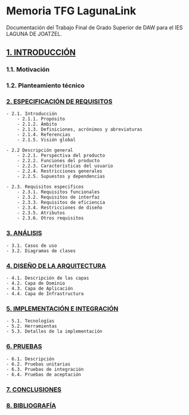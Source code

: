 # Memoria TFG LagunaLink
Documentación del Trabajo Final de Grado Superior de DAW para el IES LAGUNA DE JOATZEL.

## [1. INTRODUCCIÓN](/doc/1.INTRODUCCION.md "INTRODUCCIÓN")
### 1.1. Motivación   
### 1.2. Planteamiento técnico 

### [2. ESPECIFICACIÓN DE REQUISITOS](/doc/2.ESPECIFICACION_REQUISITOS.md "ESPECIFICACIÓN DE REQUISITOS")
    - 2.1. Introducción
        - 2.1.1. Propósito
        - 2.1.2. Ámbito
        - 2.1.3. Definiciones, acrónimos y abreviaturas
        - 2.1.4. Referencias
        - 2.1.5. Visión global

    - 2.2 Descripción general
        - 2.2.1. Perspectiva del producto
        - 2.2.2. Funciones del producto
        - 2.2.3. Características del usuario
        - 2.2.4. Restricciones generales
        - 2.2.5. Supuestos y dependencias

    - 2.3. Requisitos especificos
        - 2.3.1. Requisitos funcionales
        - 2.3.2. Requisitos de interfaz
        - 2.3.3. Requisitos de eficiencia
        - 2.3.4. Restricciones de diseño
        - 2.3.5. Atributos
        - 2.3.6. Otros requisitos

### [3. ANÁLISIS](/doc/3.ANALISIS.md "ANÁLISIS")

    - 3.1. Casos de uso
    - 3.2. Diagramas de clases

### [4. DISEÑO DE LA ARQUITECTURA](/doc/4.DISENIO_ARQUITECTURA.md "DISEÑO DE LA ARQUITECTURA")

    - 4.1. Descripción de las capas
    - 4.2. Capa de Dominio
    - 4.3. Capa de Aplicación
    - 4.4. Capa de Infrastructura

### [5. IMPLEMENTACIÓN E INTEGRACIÓN](/doc/5.IMPLEMENTACION_INTEGRACION.md "IMPLEMENTACIÓN E INTEGRACIÓN")

    - 5.1. Tecnologías
    - 5.2. Herramientas
    - 5.3. Detalles de la implementación

### [6. PRUEBAS](/doc/6.PRUEBAS.md "PRUEBAS")

    - 6.1. Descripción
    - 6.2. Pruebas unitarias
    - 6.3. Pruebas de integración
    - 6.4. Pruebas de aceptación

### [7. CONCLUSIONES](/doc/7.CONCLUSIONES.md "CONCLUSIONES")

### [8. BIBLIOGRAFÍA](/doc/8.BIBLIOGRAFIA.md "BIBLIOGRAFÍA")
